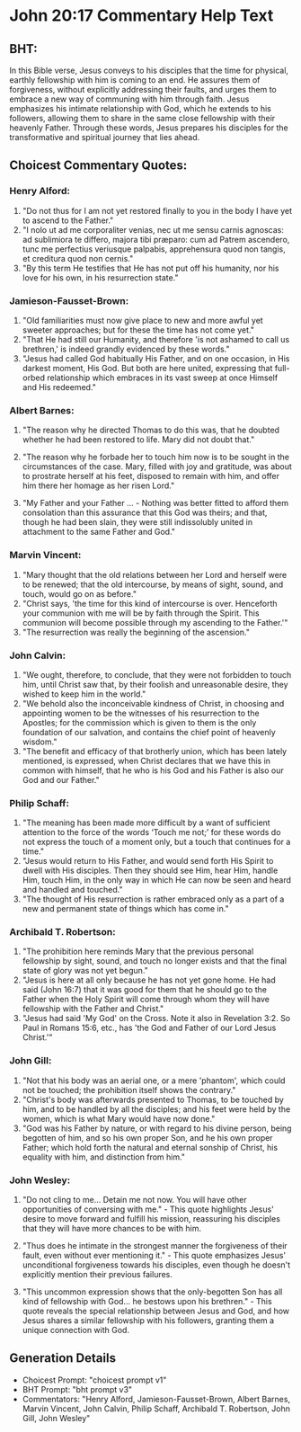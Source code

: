 # John 20:17 Commentary Help Text

## BHT:
In this Bible verse, Jesus conveys to his disciples that the time for physical, earthly fellowship with him is coming to an end. He assures them of forgiveness, without explicitly addressing their faults, and urges them to embrace a new way of communing with him through faith. Jesus emphasizes his intimate relationship with God, which he extends to his followers, allowing them to share in the same close fellowship with their heavenly Father. Through these words, Jesus prepares his disciples for the transformative and spiritual journey that lies ahead.

## Choicest Commentary Quotes:
### Henry Alford:
1. "Do not thus for I am not yet restored finally to you in the body I have yet to ascend to the Father." 
2. "I nolo ut ad me corporaliter venias, nec ut me sensu carnis agnoscas: ad sublimiora te differo, majora tibi præparo: cum ad Patrem ascendero, tunc me perfectius veriusque palpabis, apprehensura quod non tangis, et creditura quod non cernis."
3. "By this term He testifies that He has not put off his humanity, nor his love for his own, in his resurrection state."

### Jamieson-Fausset-Brown:
1. "Old familiarities must now give place to new and more awful yet sweeter approaches; but for these the time has not come yet."
2. "That He had still our Humanity, and therefore 'is not ashamed to call us brethren,' is indeed grandly evidenced by these words."
3. "Jesus had called God habitually His Father, and on one occasion, in His darkest moment, His God. But both are here united, expressing that full-orbed relationship which embraces in its vast sweep at once Himself and His redeemed."

### Albert Barnes:
1. "The reason why he directed Thomas to do this was, that he doubted whether he had been restored to life. Mary did not doubt that." 

2. "The reason why he forbade her to touch him now is to be sought in the circumstances of the case. Mary, filled with joy and gratitude, was about to prostrate herself at his feet, disposed to remain with him, and offer him there her homage as her risen Lord."

3. "My Father and your Father ... - Nothing was better fitted to afford them consolation than this assurance that this God was theirs; and that, though he had been slain, they were still indissolubly united in attachment to the same Father and God."

### Marvin Vincent:
1. "Mary thought that the old relations between her Lord and herself were to be renewed; that the old intercourse, by means of sight, sound, and touch, would go on as before."
2. "Christ says, 'the time for this kind of intercourse is over. Henceforth your communion with me will be by faith through the Spirit. This communion will become possible through my ascending to the Father.'"
3. "The resurrection was really the beginning of the ascension."

### John Calvin:
1. "We ought, therefore, to conclude, that they were not forbidden to touch him, until Christ saw that, by their foolish and unreasonable desire, they wished to keep him in the world."
2. "We behold also the inconceivable kindness of Christ, in choosing and appointing women to be the witnesses of his resurrection to the Apostles; for the commission which is given to them is the only foundation of our salvation, and contains the chief point of heavenly wisdom."
3. "The benefit and efficacy of that brotherly union, which has been lately mentioned, is expressed, when Christ declares that we have this in common with himself, that he who is his God and his Father is also our God and our Father."

### Philip Schaff:
1. "The meaning has been made more difficult by a want of sufficient attention to the force of the words ‘Touch me not;’ for these words do not express the touch of a moment only, but a touch that continues for a time."
2. "Jesus would return to His Father, and would send forth His Spirit to dwell with His disciples. Then they should see Him, hear Him, handle Him, touch Him, in the only way in which He can now be seen and heard and handled and touched."
3. "The thought of His resurrection is rather embraced only as a part of a new and permanent state of things which has come in."

### Archibald T. Robertson:
1. "The prohibition here reminds Mary that the previous personal fellowship by sight, sound, and touch no longer exists and that the final state of glory was not yet begun."
2. "Jesus is here at all only because he has not yet gone home. He had said (John 16:7) that it was good for them that he should go to the Father when the Holy Spirit will come through whom they will have fellowship with the Father and Christ."
3. "Jesus had said 'My God' on the Cross. Note it also in Revelation 3:2. So Paul in Romans 15:6, etc., has 'the God and Father of our Lord Jesus Christ.'"

### John Gill:
1. "Not that his body was an aerial one, or a mere 'phantom', which could not be touched; the prohibition itself shows the contrary."
2. "Christ's body was afterwards presented to Thomas, to be touched by him, and to be handled by all the disciples; and his feet were held by the women, which is what Mary would have now done."
3. "God was his Father by nature, or with regard to his divine person, being begotten of him, and so his own proper Son, and he his own proper Father; which hold forth the natural and eternal sonship of Christ, his equality with him, and distinction from him."

### John Wesley:
1. "Do not cling to me... Detain me not now. You will have other opportunities of conversing with me." - This quote highlights Jesus' desire to move forward and fulfill his mission, reassuring his disciples that they will have more chances to be with him.

2. "Thus does he intimate in the strongest manner the forgiveness of their fault, even without ever mentioning it." - This quote emphasizes Jesus' unconditional forgiveness towards his disciples, even though he doesn't explicitly mention their previous failures.

3. "This uncommon expression shows that the only-begotten Son has all kind of fellowship with God... he bestows upon his brethren." - This quote reveals the special relationship between Jesus and God, and how Jesus shares a similar fellowship with his followers, granting them a unique connection with God.


## Generation Details
- Choicest Prompt: "choicest prompt v1"
- BHT Prompt: "bht prompt v3"
- Commentators: "Henry Alford, Jamieson-Fausset-Brown, Albert Barnes, Marvin Vincent, John Calvin, Philip Schaff, Archibald T. Robertson, John Gill, John Wesley"

